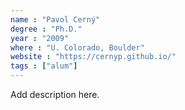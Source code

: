 ```yaml
---
name : "Pavol Cerný"
degree : "Ph.D."
year : "2009"
where : "U. Colorado, Boulder"
website : "https://cernyp.github.io/"
tags : ["alum"]
---
```

Add description here.
